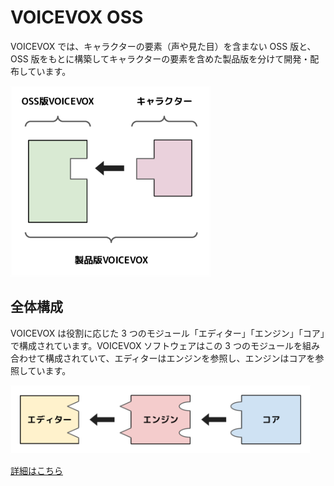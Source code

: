 # VOICEVOX OSS

VOICEVOX では、キャラクターの要素（声や見た目）を含まない OSS 版と、OSS 版をもとに構築してキャラクターの要素を含めた製品版を分けて開発・配布しています。

<img src="https://github.com/VOICEVOX/.github/blob/main/profile/res/OSS版と製品版の違い.svg" width="320">
<!-- 修正時はエディタ側のドキュメントも要修正 -->
<!-- https://github.com/VOICEVOX/voicevox/blob/main/docs/全体構成.md -->

## 全体構成

VOICEVOX は役割に応じた 3 つのモジュール「エディター」「エンジン」「コア」で構成されています。VOICEVOX ソフトウェアはこの 3 つのモジュールを組み合わせて構成されていて、エディターはエンジンを参照し、エンジンはコアを参照しています。

<img src="https://github.com/VOICEVOX/.github/blob/main/profile/res/構成.svg" width="480">
<!-- 修正時はエディタ側のドキュメントも要修正 -->
<!-- https://github.com/VOICEVOX/voicevox/blob/main/docs/全体構成.md -->

[詳細はこちら](https://github.com/VOICEVOX/voicevox/blob/main/docs/全体構成.md)
